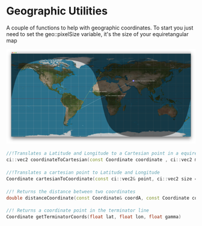 Geographic Utilities
===============



A couple of functions to help with geographic coordinates. To start you just need to set the geo::pixelSize variable, it's the size of your equiretangular map


![](example.png)

```c++
//!Translates a Latitude and Longitude to a Cartesian point in a equiretangular map
ci::vec2 coordinateToCartesian(const Coordinate coordinate , ci::vec2 mapSize = pixelSize);

//!Translates a cartesian point to Latitude and Longitude
Coordinate cartesianToCoordinate(const ci::vec2& point, ci::vec2 size = pixelSize);

//! Returns the distance between two coordinates
double distanceCoordinate(const Coordinate& coordA, const Coordinate coordB);

//! Returns a coordinate point in the terminator line
Coordinate getTerminatorCoords(float lat, float lon, float gamma)

```
